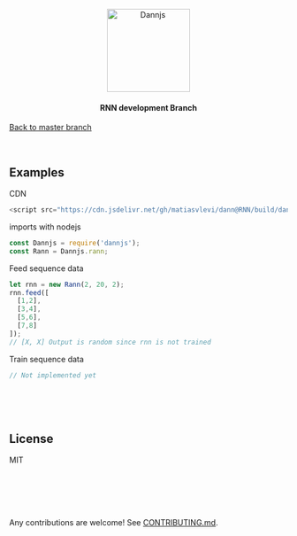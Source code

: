 <p align="center">
  <a href="https://dannjs.org/">
    <img src="https://dannjs.org/transparentlogo.png" alt="Dannjs" height="150" />
  </a>
</p>

<h4 align="center">RNN development Branch</h4>

[Back to master branch](https://github.com/matiasvlevi/Dann)

<br/>

## Examples 
CDN
```js
<script src="https://cdn.jsdelivr.net/gh/matiasvlevi/dann@RNN/build/dann.js"></script>
```

imports with nodejs
```js
const Dannjs = require('dannjs');
const Rann = Dannjs.rann;
```

Feed sequence data
```js
let rnn = new Rann(2, 20, 2);
rnn.feed([
  [1,2],
  [3,4],
  [5,6],
  [7,8]
]);
// [X, X] Output is random since rnn is not trained
```
Train sequence data
```js
// Not implemented yet
```


<br/><br/><br/>
  
## License

MIT


<br/><br/><br/>
<br/>

Any contributions are welcome! See [CONTRIBUTING.md](https://github.com/matiasvlevi/Dann/blob/master/CONTRIBUTING.md).
